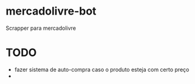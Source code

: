 # mercadolivre-bot
Scrapper para mercadolivre

# TODO
- fazer sistema de auto-compra caso o produto esteja com certo preço
- 
